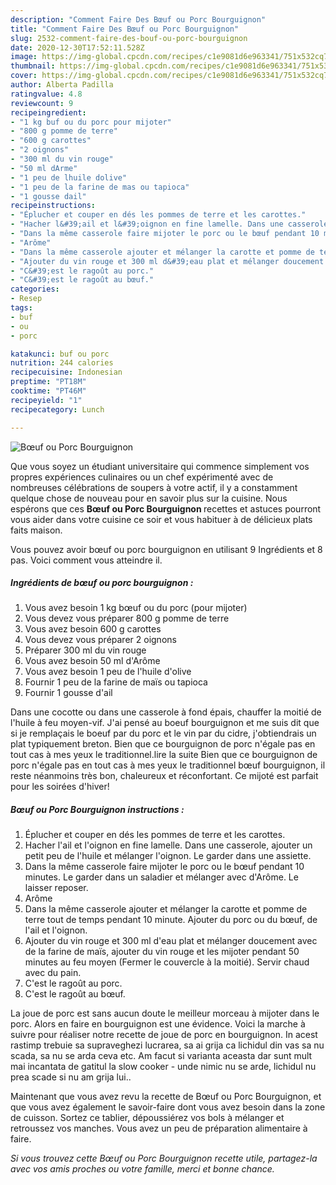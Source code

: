 ```yaml
---
description: "Comment Faire Des Bœuf ou Porc Bourguignon"
title: "Comment Faire Des Bœuf ou Porc Bourguignon"
slug: 2532-comment-faire-des-bouf-ou-porc-bourguignon
date: 2020-12-30T17:52:11.528Z
image: https://img-global.cpcdn.com/recipes/c1e9081d6e963341/751x532cq70/boeuf-ou-porc-bourguignon-photo-principale-de-la-recette.jpg
thumbnail: https://img-global.cpcdn.com/recipes/c1e9081d6e963341/751x532cq70/boeuf-ou-porc-bourguignon-photo-principale-de-la-recette.jpg
cover: https://img-global.cpcdn.com/recipes/c1e9081d6e963341/751x532cq70/boeuf-ou-porc-bourguignon-photo-principale-de-la-recette.jpg
author: Alberta Padilla
ratingvalue: 4.8
reviewcount: 9
recipeingredient:
- "1 kg buf ou du porc pour mijoter"
- "800 g pomme de terre"
- "600 g carottes"
- "2 oignons"
- "300 ml du vin rouge"
- "50 ml dArme"
- "1 peu de lhuile dolive"
- "1 peu de la farine de mas ou tapioca"
- "1 gousse dail"
recipeinstructions:
- "Éplucher et couper en dés les pommes de terre et les carottes."
- "Hacher l&#39;ail et l&#39;oignon en fine lamelle. Dans une casserole, ajouter un petit peu de l&#39;huile et mélanger l&#39;oignon. Le garder dans une assiette."
- "Dans la même casserole faire mijoter le porc ou le bœuf pendant 10 minutes. Le garder dans un saladier et mélanger avec d&#39;Arôme. Le laisser reposer."
- "Arôme"
- "Dans la même casserole ajouter et mélanger la carotte et pomme de terre tout de temps pendant 10 minute. Ajouter du porc ou du bœuf, de l&#39;ail et l&#39;oignon."
- "Ajouter du vin rouge et 300 ml d&#39;eau plat et mélanger doucement avec de la farine de maïs, ajouter du vin rouge et les mijoter pendant 50 minutes au feu moyen (Fermer le couvercle à la moitié). Servir chaud avec du pain."
- "C&#39;est le ragoût au porc."
- "C&#39;est le ragoût au bœuf."
categories:
- Resep
tags:
- buf
- ou
- porc

katakunci: buf ou porc 
nutrition: 244 calories
recipecuisine: Indonesian
preptime: "PT18M"
cooktime: "PT46M"
recipeyield: "1"
recipecategory: Lunch

---
```



![Bœuf ou Porc Bourguignon](https://img-global.cpcdn.com/recipes/c1e9081d6e963341/751x532cq70/boeuf-ou-porc-bourguignon-photo-principale-de-la-recette.jpg)

Que vous soyez un étudiant universitaire qui commence simplement vos propres expériences culinaires ou un chef expérimenté avec de nombreuses célébrations de soupers à votre actif, il y a constamment quelque chose de nouveau pour en savoir plus sur la cuisine. Nous espérons que ces <strong> Bœuf ou Porc Bourguignon </strong> recettes et astuces pourront vous aider dans votre cuisine ce soir et vous habituer à de délicieux plats faits maison.

<!--inarticleads1-->

Vous pouvez avoir bœuf ou porc bourguignon en utilisant 9 Ingrédients et 8 pas. Voici comment vous atteindre il.

##### Ingrédients de bœuf ou porc bourguignon :

1. Vous avez besoin 1 kg bœuf ou du porc (pour mijoter)
1. Vous devez vous préparer 800 g pomme de terre
1. Vous avez besoin 600 g carottes
1. Vous devez vous préparer 2 oignons
1. Préparer 300 ml du vin rouge
1. Vous avez besoin 50 ml d&#39;Arôme
1. Vous avez besoin 1 peu de l&#39;huile d&#39;olive
1. Fournir 1 peu de la farine de maïs ou tapioca
1. Fournir 1 gousse d&#39;ail


Dans une cocotte ou dans une casserole à fond épais, chauffer la moitié de l&#39;huile à feu moyen-vif. J&#39;ai pensé au boeuf bourguignon et me suis dit que si je remplaçais le boeuf par du porc et le vin par du cidre, j&#39;obtiendrais un plat typiquement breton. Bien que ce bourguignon de porc n&#39;égale pas en tout cas à mes yeux le traditionnel.lire la suite Bien que ce bourguignon de porc n&#39;égale pas en tout cas à mes yeux le traditionnel bœuf bourguignon, il reste néanmoins très bon, chaleureux et réconfortant. Ce mijoté est parfait pour les soirées d&#39;hiver! 

<!--inarticleads2-->

##### Bœuf ou Porc Bourguignon instructions :

1. Éplucher et couper en dés les pommes de terre et les carottes.
1. Hacher l&#39;ail et l&#39;oignon en fine lamelle. Dans une casserole, ajouter un petit peu de l&#39;huile et mélanger l&#39;oignon. Le garder dans une assiette.
1. Dans la même casserole faire mijoter le porc ou le bœuf pendant 10 minutes. Le garder dans un saladier et mélanger avec d&#39;Arôme. Le laisser reposer.
1. Arôme
1. Dans la même casserole ajouter et mélanger la carotte et pomme de terre tout de temps pendant 10 minute. Ajouter du porc ou du bœuf, de l&#39;ail et l&#39;oignon.
1. Ajouter du vin rouge et 300 ml d&#39;eau plat et mélanger doucement avec de la farine de maïs, ajouter du vin rouge et les mijoter pendant 50 minutes au feu moyen (Fermer le couvercle à la moitié). Servir chaud avec du pain.
1. C&#39;est le ragoût au porc.
1. C&#39;est le ragoût au bœuf.


La joue de porc est sans aucun doute le meilleur morceau à mijoter dans le porc. Alors en faire en bourguignon est une évidence. Voici la marche à suivre pour réaliser notre recette de joue de porc en bourguignon. In acest rastimp trebuie sa supraveghezi lucrarea, sa ai grija ca lichidul din vas sa nu scada, sa nu se arda ceva etc. Am facut si varianta aceasta dar sunt mult mai incantata de gatitul la slow cooker - unde nimic nu se arde, lichidul nu prea scade si nu am grija lui.. 

<!--inarticleads1-->

<p>
Maintenant que vous avez revu la recette de Bœuf ou Porc Bourguignon, et que vous avez également le savoir-faire dont vous avez besoin dans la zone de cuisson. Sortez ce tablier, dépoussiérez vos bols à mélanger et retroussez vos manches. Vous avez un peu de préparation alimentaire à faire.
</p>

<p>
<i>Si vous trouvez cette Bœuf ou Porc Bourguignon recette utile, partagez-la avec vos amis proches ou votre famille, merci et bonne chance.</i>
</p>
